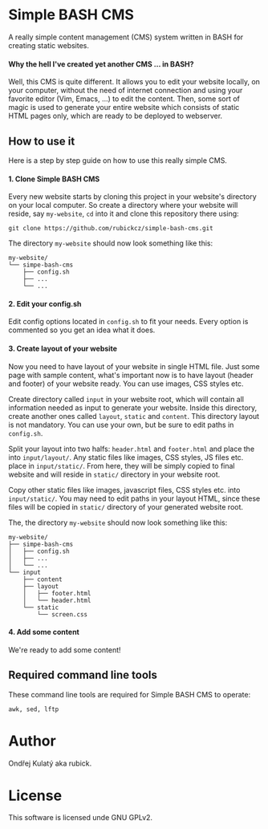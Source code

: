 Simple BASH CMS
===============

A really simple content management (CMS) system written in BASH for creating static websites. 

#### Why the hell I've created yet another CMS ... in BASH?

Well, this CMS is quite different. It allows you to edit your website locally, on your computer, without the need of internet connection and using your favorite editor (Vim, Emacs, ...) to edit the content. Then, some sort of magic is used to generate your entire website which consists of static HTML pages only, which are ready to be deployed to webserver.

## How to use it

Here is a step by step guide on how to use this really simple CMS.

#### 1. Clone Simple BASH CMS

Every new website starts by cloning this project in your website's directory on your local computer. So create a directory where your website will reside, say `my-website`, `cd` into it and clone this repository there using:

```
git clone https://github.com/rubickcz/simple-bash-cms.git
```

The directory `my-website` should now look something like this:

```
my-website/
└── simpe-bash-cms
    ├── config.sh
    ├── ...
    └── ...
```

#### 2. Edit your config.sh
Edit config options located in `config.sh` to fit your needs. Every option is commented so you get an idea what it does.

#### 3. Create layout of your website

Now you need to have layout of your website in single HTML file. Just some page with sample content, what's important now is to have layout (header and footer) of your website ready. You can use images, CSS styles etc.

Create directory called `input` in your website root, which will contain all information needed as input to generate your website. Inside this directory, create another ones called `layout`, `static` and `content`. This directory layout is not mandatory. You can use your own, but be sure to edit paths in `config.sh`.

Split your layout into two halfs: `header.html` and `footer.html` and place the into `input/layout/`. Any static files like images, CSS styles, JS files etc. place in `input/static/`. From here, they will be simply copied to final website and will reside in `static/` directory in your website root.

Copy other static files like images, javascript files, CSS styles etc. into `input/static/`. You may need to edit paths in your layout HTML, since these files will be copied in `static/` directory of your generated website root.

The, the directory `my-website` should now look something like this:

```
my-website/
├── simpe-bash-cms
│   ├── config.sh
│   ├── ...
│   └── ...
└── input
    ├── content
    ├── layout
    │   ├── footer.html
    │   └── header.html
    └── static
        └── screen.css 

```

#### 4. Add some content

We're ready to add some content! 

## Required command line tools

These command line tools are required for Simple BASH CMS to operate:

```
awk, sed, lftp
```

# Author

Ondřej Kulatý aka rubick.

# License

This software is licensed unde GNU GPLv2.
